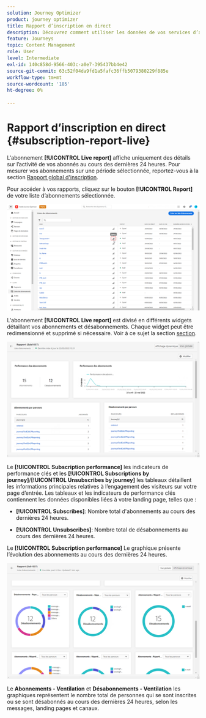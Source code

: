 ```yaml
---
solution: Journey Optimizer
product: journey optimizer
title: Rapport d’inscription en direct
description: Découvrez comment utiliser les données de vos services d’abonnement avec le rapport en direct d’abonnement.
feature: Journeys
topic: Content Management
role: User
level: Intermediate
exl-id: 140c858d-9566-403c-a0e7-395437bb4e42
source-git-commit: 63c52f04da9fd1a5fafc36ffb5079380229f885e
workflow-type: tm+mt
source-wordcount: '185'
ht-degree: 0%

---
```


# Rapport d’inscription en direct {#subscription-report-live}

L&#39;abonnement **[!UICONTROL Live report]** affiche uniquement des détails sur l’activité de vos abonnés au cours des dernières 24 heures. Pour mesurer vos abonnements sur une période sélectionnée, reportez-vous à la section [Rapport global d&#39;inscription](subscription-report-global.md).

Pour accéder à vos rapports, cliquez sur le bouton **[!UICONTROL Report]** de votre liste d’abonnements sélectionnée.

![](assets/subscription_report_7.png)

L&#39;abonnement **[!UICONTROL Live report]** est divisé en différents widgets détaillant vos abonnements et désabonnements. Chaque widget peut être redimensionné et supprimé si nécessaire. Voir à ce sujet la section [section](live-report.md).

![](assets/subscription_report_3.png)

Le **[!UICONTROL Subscription performance]** les indicateurs de performance clés et les **[!UICONTROL Subscriptions by journey]**/**[!UICONTROL Unsubscribes by journey]** les tableaux détaillent les informations principales relatives à l’engagement des visiteurs sur votre page d’entrée. Les tableaux et les indicateurs de performance clés contiennent les données disponibles liées à votre landing page, telles que :

* **[!UICONTROL Subscribes]**: Nombre total d&#39;abonnements au cours des dernières 24 heures.

* **[!UICONTROL Unsubscribes]**: Nombre total de désabonnements au cours des dernières 24 heures.

Le **[!UICONTROL Subscription performance]** Le graphique présente l’évolution des abonnements au cours des dernières 24 heures.

![](assets/subscription_report_4.png)

Le **Abonnements - Ventilation** et **Désabonnements - Ventilation** les graphiques représentent le nombre total de personnes qui se sont inscrites ou se sont désabonnés au cours des dernières 24 heures, selon les messages, landing pages et canaux.
